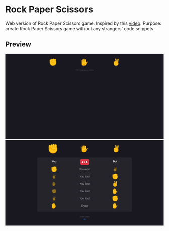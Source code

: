# Rock Paper Scissors
Web version of Rock Paper Scissors game. Inspired by this [video](https://www.youtube.com/watch?v=1yS-JV4fWqY).
Purpose: create Rock Paper Scissors game without any strangers' code snippets.

## Preview
![main](/src/images/main_page.png)
![active](/src/images/active.png)